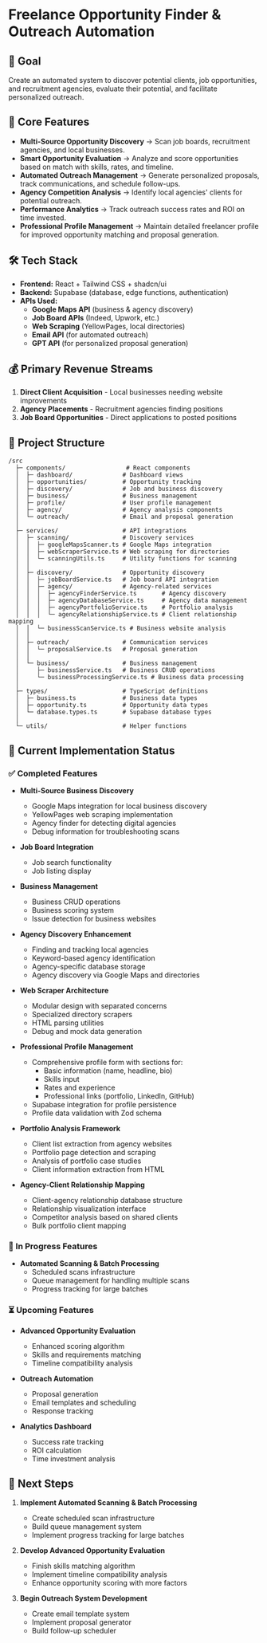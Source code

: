 
# Freelance Opportunity Finder & Outreach Automation

## 🎯 Goal
Create an automated system to discover potential clients, job opportunities, and recruitment agencies, evaluate their potential, and facilitate personalized outreach.

## 📌 Core Features
- **Multi-Source Opportunity Discovery** → Scan job boards, recruitment agencies, and local businesses.
- **Smart Opportunity Evaluation** → Analyze and score opportunities based on match with skills, rates, and timeline.
- **Automated Outreach Management** → Generate personalized proposals, track communications, and schedule follow-ups.
- **Agency Competition Analysis** → Identify local agencies' clients for potential outreach.
- **Performance Analytics** → Track outreach success rates and ROI on time invested.
- **Professional Profile Management** → Maintain detailed freelancer profile for improved opportunity matching and proposal generation.

## 🛠 Tech Stack
- **Frontend:** React + Tailwind CSS + shadcn/ui
- **Backend:** Supabase (database, edge functions, authentication)
- **APIs Used:** 
  - **Google Maps API** (business & agency discovery)
  - **Job Board APIs** (Indeed, Upwork, etc.)
  - **Web Scraping** (YellowPages, local directories)
  - **Email API** (for automated outreach)
  - **GPT API** (for personalized proposal generation)

## 💰 Primary Revenue Streams
1. **Direct Client Acquisition** - Local businesses needing website improvements
2. **Agency Placements** - Recruitment agencies finding positions
3. **Job Board Opportunities** - Direct applications to posted positions

## 📂 Project Structure
```
/src
  ├─ components/                 # React components
  │  ├─ dashboard/              # Dashboard views
  │  ├─ opportunities/          # Opportunity tracking
  │  ├─ discovery/              # Job and business discovery
  │  ├─ business/               # Business management
  │  ├─ profile/                # User profile management
  │  ├─ agency/                 # Agency analysis components
  │  └─ outreach/               # Email and proposal generation
  │
  ├─ services/                  # API integrations
  │  ├─ scanning/               # Discovery services
  │  │  ├─ googleMapsScanner.ts # Google Maps integration
  │  │  ├─ webScraperService.ts # Web scraping for directories
  │  │  └─ scanningUtils.ts     # Utility functions for scanning
  │  │
  │  ├─ discovery/              # Opportunity discovery
  │  │  ├─ jobBoardService.ts   # Job board API integration
  │  │  ├─ agency/              # Agency-related services
  │  │  │  ├─ agencyFinderService.ts       # Agency discovery
  │  │  │  ├─ agencyDatabaseService.ts     # Agency data management
  │  │  │  ├─ agencyPortfolioService.ts    # Portfolio analysis
  │  │  │  └─ agencyRelationshipService.ts # Client relationship mapping
  │  │  └─ businessScanService.ts # Business website analysis
  │  │
  │  ├─ outreach/               # Communication services
  │  │  └─ proposalService.ts   # Proposal generation
  │  │
  │  └─ business/               # Business management
  │     ├─ businessService.ts   # Business CRUD operations
  │     └─ businessProcessingService.ts # Business data processing
  │
  ├─ types/                     # TypeScript definitions
  │  ├─ business.ts             # Business data types
  │  ├─ opportunity.ts          # Opportunity data types
  │  └─ database.types.ts       # Supabase database types
  │
  └─ utils/                     # Helper functions
```

## 🔄 Current Implementation Status

### ✅ Completed Features
- **Multi-Source Business Discovery**
  - Google Maps integration for local business discovery
  - YellowPages web scraping implementation
  - Agency finder for detecting digital agencies
  - Debug information for troubleshooting scans
  
- **Job Board Integration**
  - Job search functionality
  - Job listing display
  
- **Business Management**
  - Business CRUD operations
  - Business scoring system
  - Issue detection for business websites

- **Agency Discovery Enhancement**
  - Finding and tracking local agencies
  - Keyword-based agency identification
  - Agency-specific database storage
  - Agency discovery via Google Maps and directories

- **Web Scraper Architecture**
  - Modular design with separated concerns
  - Specialized directory scrapers
  - HTML parsing utilities
  - Debug and mock data generation

- **Professional Profile Management**
  - Comprehensive profile form with sections for:
    - Basic information (name, headline, bio)
    - Skills input
    - Rates and experience
    - Professional links (portfolio, LinkedIn, GitHub)
  - Supabase integration for profile persistence
  - Profile data validation with Zod schema
  
- **Portfolio Analysis Framework**
  - Client list extraction from agency websites
  - Portfolio page detection and scraping
  - Analysis of portfolio case studies
  - Client information extraction from HTML
  
- **Agency-Client Relationship Mapping**
  - Client-agency relationship database structure
  - Relationship visualization interface
  - Competitor analysis based on shared clients
  - Bulk portfolio client mapping

### 🔄 In Progress Features
- **Automated Scanning & Batch Processing**
  - Scheduled scans infrastructure
  - Queue management for handling multiple scans
  - Progress tracking for large batches

### ⏳ Upcoming Features
- **Advanced Opportunity Evaluation**
  - Enhanced scoring algorithm
  - Skills and requirements matching
  - Timeline compatibility analysis

- **Outreach Automation**
  - Proposal generation
  - Email templates and scheduling
  - Response tracking
  
- **Analytics Dashboard**
  - Success rate tracking
  - ROI calculation
  - Time investment analysis

## 🎯 Next Steps
1. **Implement Automated Scanning & Batch Processing**
   - Create scheduled scan infrastructure
   - Build queue management system
   - Implement progress tracking for large batches
   
2. **Develop Advanced Opportunity Evaluation**
   - Finish skills matching algorithm
   - Implement timeline compatibility analysis
   - Enhance opportunity scoring with more factors
   
3. **Begin Outreach System Development**
   - Create email template system
   - Implement proposal generator
   - Build follow-up scheduler
